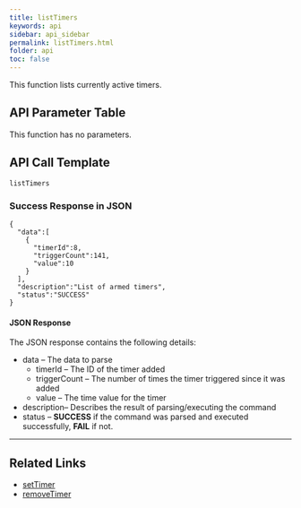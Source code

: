 ```yaml
---
title: listTimers
keywords: api
sidebar: api_sidebar
permalink: listTimers.html
folder: api
toc: false
---
```


This function lists currently active timers.



## API Parameter Table

This function has no parameters.



## API Call Template

``` 
listTimers
```



### Success Response in JSON

``` 
{
  "data":[
    {
      "timerId":8,
      "triggerCount":141,
      "value":10
    }
  ],
  "description":"List of armed timers",
  "status":"SUCCESS"
}
```



#### JSON Response

The JSON response contains the following details:

- data – The data to parse
  - timerId – The ID of the timer added
  - triggerCount – The number of times the timer triggered since it was added
  - value – The time value for the timer 
- description– Describes the result of parsing/executing the command
- status – **SUCCESS** if the command was parsed and executed successfully, **FAIL** if not.

------

## Related Links

- [setTimer](api/setTimer.html)
- [removeTimer](removeTimer.html)